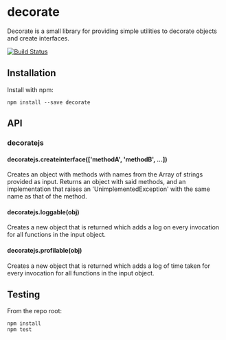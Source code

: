 # decorate

Decorate is a small library for providing simple utilities to decorate objects and create interfaces.

[![Build Status](https://secure.travis-ci.org/user/decorate.png?branch=master)](https://travis-ci.org/aadityakalsi/decoratejs.svg?branch=master)


## Installation

Install with npm:

```
npm install --save decorate
```


## API

### decoratejs
#### decoratejs.createinterface(['methodA', 'methodB', ...])
Creates an object with methods with names from the Array of strings provided as input. Returns an object with said methods, and an implementation that raises an 'UnimplementedException' with the same name as that of the method.
#### decoratejs.loggable(obj)
Creates a new object that is returned which adds a log on every invocation for all functions in the input object.
#### decoratejs.profilable(obj)
Creates a new object that is returned which adds a log of time taken for every invocation for all functions in the input object.



## Testing

From the repo root:

```
npm install
npm test
```
